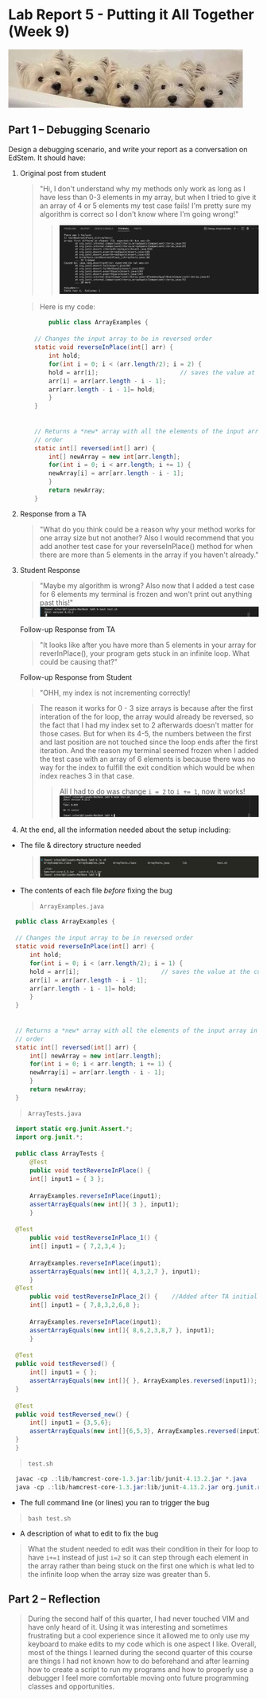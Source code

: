 # Lab Report 5 - Putting it All Together (Week 9)
![dogs](media/dogs.jpeg)

## Part 1 – Debugging Scenario

Design a debugging scenario, and write your report as a conversation on EdStem.
It should have:

1. Original post from student
    >"Hi, I don't understand why my methods only work as long as I have less than 0-3 elements in my array, but when I tried to give it an array of 4 or 5 elements my test case fails! I'm pretty sure my algorithm is correct so I don't know where I'm going wrong!"
    >>![symptom](media/lab5-symptom.png)

    >Here is my code:

    ```java
            public class ArrayExamples {

        // Changes the input array to be in reversed order
        static void reverseInPlace(int[] arr) {
            int hold; 
            for(int i = 0; i < (arr.length/2); i = 2) {
            hold = arr[i];                       // saves the value at the current index to later save to the opposite end
            arr[i] = arr[arr.length - i - 1];    
            arr[arr.length - i - 1]= hold;
            }
        }
        

        // Returns a *new* array with all the elements of the input array in reversed
        // order
        static int[] reversed(int[] arr) {
            int[] newArray = new int[arr.length];
            for(int i = 0; i < arr.length; i += 1) {
            newArray[i] = arr[arr.length - i - 1];
            }
            return newArray;
        }
    ```
    
2. Response from a TA 
    >"What do you think could be a reason why your method works for one array size but not another? Also I would recommend that you add another test case for your reverseInPlace() method for when there are more than 5 elements in the array if you haven't already."

3. Student Response
    >"Maybe my algorithm is wrong? Also now that I added a test case for 6 elements my terminal is frozen and won't print out anything past this!"
    ![symptom](media/lab5-symptom2.png)

    Follow-up Response from TA

    >"It looks like after you have more than 5 elements in your array for reverInPlace(), your program gets stuck in an infinite loop. What could be causing that?"

    Follow-up Response from Student
    >"OHH, my index is not incrementing correctly! 
        
    >The reason it works for 0 - 3 size arrays is because after the first interation of the for loop, the array would already be reversed, so the fact that I had my index set to 2 afterwards doesn't matter for those cases. But for when its 4-5, the numbers between the first and last position are not touched since the loop ends after the first iteration. And the reason my terminal seemed frozen when I added the test case with an array of 6 elements is because there was no way for the index to fulfill the exit condition which would be when index reaches 3 in that case.
    >>All I had to do was change `i = 2` to `i += 1`, now it works!
    ![success](media/lab5-success.png)


4. At the end, all the information needed about the setup including:
  - The file & directory structure needed
    >![structure](media/lab5-structure.png)
  - The contents of each file *before* fixing the bug
    >`ArrayExamples.java`

  ```java 
    public class ArrayExamples {

    // Changes the input array to be in reversed order
    static void reverseInPlace(int[] arr) {
        int hold; 
        for(int i = 0; i < (arr.length/2); i = 1) {
        hold = arr[i];                       // saves the value at the current index to later save to the opposite end
        arr[i] = arr[arr.length - i - 1];    
        arr[arr.length - i - 1]= hold;
        }
    }
    

    // Returns a *new* array with all the elements of the input array in reversed
    // order
    static int[] reversed(int[] arr) {
        int[] newArray = new int[arr.length];
        for(int i = 0; i < arr.length; i += 1) {
        newArray[i] = arr[arr.length - i - 1];
        }
        return newArray;
    }
  ```
  >`ArrayTests.java`

  ```java
    import static org.junit.Assert.*;
    import org.junit.*;

    public class ArrayTests {
        @Test 
        public void testReverseInPlace() {
        int[] input1 = { 3 };
    
        ArrayExamples.reverseInPlace(input1);
        assertArrayEquals(new int[]{ 3 }, input1);
        }

    @Test 
        public void testReverseInPlace_1() {
        int[] input1 = { 7,2,3,4 };
    
        ArrayExamples.reverseInPlace(input1);
        assertArrayEquals(new int[]{ 4,3,2,7 }, input1);
        }
    @Test 
        public void testReverseInPlace_2() {    //Added after TA initial response
        int[] input1 = { 7,8,3,2,6,8 };
    
        ArrayExamples.reverseInPlace(input1);
        assertArrayEquals(new int[]{ 8,6,2,3,8,7 }, input1);
        }

    @Test
    public void testReversed() {
        int[] input1 = { };
        assertArrayEquals(new int[]{ }, ArrayExamples.reversed(input1));
    }

    @Test
    public void testReversed_new() {
        int[] input1 = {3,5,6};
        assertArrayEquals(new int[]{6,5,3}, ArrayExamples.reversed(input1));
    }
    }

  ```
  >`test.sh`

  ```java
    javac -cp .:lib/hamcrest-core-1.3.jar:lib/junit-4.13.2.jar *.java
    java -cp .:lib/hamcrest-core-1.3.jar:lib/junit-4.13.2.jar org.junit.runner.JUnitCore ArrayTests
  ```
  - The full command line (or lines) you ran to trigger the bug
  >`bash test.sh`
  - A description of what to edit to fix the bug
  >What the student needed to edit was their condition in their for loop to have `i+=1` instead of just `i=2` so it can step through each element in the array rather than being stuck on the first one which is what led to the infinite loop when the array size was greater than 5.

## Part 2 – Reflection

>During the second half of this quarter, I had never touched VIM and have only heard of it. Using it was interesting and sometimes frustrating but a cool experience since it allowed me to only use my keyboard to make edits to my code which is one aspect I like. Overall, most of the things I learned during the second quarter of this course are things I had not known how to do beforehand and after learning how to create a script to run my programs and how to properly use a debugger I feel more comfortable moving onto future programming classes and opportunities.